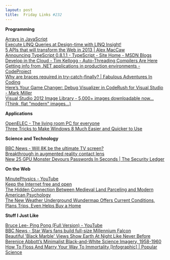 ```yaml
---
layout: post
title:  Friday Links #232
---
```

**Programming**

[Arrays in JavaScript](http://www.2ality.com/2012/12/arrays.html)   
[Execute LINQ Queries at Design-time with LINQ Insight!](http://www.devart.com/news/2012/linqinsight10.html)   
[5 APIs that will transform the Web in 2013 | Alex MacCaw](http://blog.alexmaccaw.com/the-next-web)   
[Announcing TypeScript 0.8.1.1 - TypeScript - Site Home - MSDN Blogs](http://blogs.msdn.com/b/typescript/archive/2012/12/05/announcing-typescript-0-8-1-1.aspx)   
[Develop in the Cloud - Tim Kellogg - Auto-Threading Compilers Are Here](http://developinthecloud.drdobbs.com/author.asp?section_id=2284&doc_id=255275&)   
[Getting info from .NET applications in production environments - CodeProject](http://www.codeproject.com/Articles/502658/Getting-info-from-NET-applications-in-production)   
[Why are braces required in try-catch-finally? | Fabulous Adventures In Coding](http://ericlippert.com/2012/12/04/why-are-braces-required/)   
[Here’s Your Game Changer: Debug Visualizer in CodeRush for Visual Studio - Mark Miller](http://community.devexpress.com/blogs/markmiller/archive/2012/12/03/here-s-your-game-changer-debug-visualizer-in-coderush-for-visual-studio.aspx)   
[Visual Studio 2012 Image Library - 5,000+ images downloadable now... (Think, flat "modern" images...)](http://coolthingoftheday.blogspot.co.uk/2012/11/visual-studio-2012-image-library-5000.html)

**Applications**

[OpenELEC - The living room PC for everyone](http://openelec.tv/)   
[Three Tricks to Make Windows 8 Much Easier and Quicker to Use](http://www.techsupportalert.com/cdn/three-tricks-make-windows-8-much-easier-and-quicker-use.htm)

**Science and Technology**

[BBC News - Will 8K be the ultimate TV screen?](http://news.bbc.co.uk/2/hi/programmes/click_online/9774380.stm)   
[Breakthrough in augmented reality contact lens](http://www.sciencedaily.com/releases/2012/12/121205090931.htm)   
[New 25 GPU Monster Devours Passwords In Seconds | The Security Ledger](http://securityledger.com/new-25-gpu-monster-devours-passwords-in-seconds/)

**On the Web**

[MinutePhysics - YouTube](http://www.youtube.com/user/minutephysics)   
[Keep the Internet free and open](http://googleblog.blogspot.com/2012/12/keep-internet-free-and-open.html)   
[The Hidden Connection Between Medieval Land Parceling and Modern American Psychology](http://www.wired.com/opinion/2012/11/how-a-quirk-of-medieval-farm-shapes-led-to-the-american-psychology-today/)   
[The New Weather Underground Wundermap Offers Current Conditions, Plans Trips, Even Helps Buy a Home](http://lifehacker.com/5966172/the-new-weather-underground-wundermap-offers-current-conditions-plans-trips-even-helps-buy-a-home)

**Stuff I Just Like**

[Bruce Lee- Ping Pong (Full Version) - YouTube](http://www.youtube.com/watch?v=SncapPrTusA&feature=youtu.be)   
[BBC News - Star Wars fans build full-size Millennium Falcon](http://www.bbc.co.uk/news/magazine-20536090)   
[Beautiful 'Black Marble' Views Show Earth At Night Like Never Before](http://www.popsci.com/science/article/2012-12/watch-beautiful-black-marble-views-show-earth-night-never)   
[Berenice Abbott’s Minimalist Black-and-White Science Imagery, 1958-1960](http://www.brainpickings.org/index.php/2012/12/03/berenice-abbott-documenting-science/)   
[How To Floss And Marry Your Way To Immortality [Infographic] | Popular Science](http://www.popsci.com/science/article/2012-12/how-live-forever-infographic)
